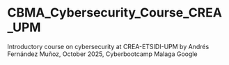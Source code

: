 # CBMA_Cybersecurity_Course_CREA_UPM
Introductory course on cybersecurity at CREA-ETSIDI-UPM by Andrés Fernández Muñoz, October 2025, Cyberbootcamp Malaga Google
